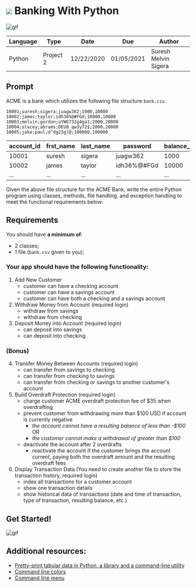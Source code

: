 # ![](https://ga-dash.s3.amazonaws.com/production/assets/logo-9f88ae6c9c3871690e33280fcf557f33.png) Banking With Python

![gif](https://media2.giphy.com/media/y3B74VeWI2QQE/giphy.gif)

| Language | Type          | Date  | Due | Author               |
| -------- | ------------- | ----- | ---- | -------------------- |
| Python   | Project 2 | 12/22/2020 | 01/05/2021| Suresh Melvin Sigera |

## Prompt

ACME is a bank which utilizes the following file structure `bank.csv`.

```text
10001;suresh;sigera;juagw362;1000,10000
10002;james;taylor;idh36%@#FGd;10000,10000
10003;melvin;gordon;uYWE732g4ga1;2000,20000
10004;stacey;abrams;DEU8_qw3y72$;2000,20000
10005;jake;paul;d^dg23g)@;100000,100000
```

| account_id | frst_name | last_name | password | balance_checking | balance_savings|
| -------- | ------------- | ----- | ---- | ---------- |---------- |
| 10001 | suresh | sigera | juagw362 | 1000 | 10000 | 
| 10002 | james | taylor | idh36%@#FGd | 10000 | 10000 |
| ... | ... | ... | ... | ... | ... |

Given the above file structure for the ACME Bank, write the entire Python program using classes, methods, file handling, and exception handling to meet the functional requirements below:

## Requirements

You should have **a minimum of**:

* 2 classes;
* 1 file (`bank.csv` given to you);

### Your app should have the following functionality:
1. Add New Customer
     * customer can have a checking account
     * customer can have a savings account
     * customer can have both a checking and a savings account
2. Withdraw Money from Account (required login)
    * withdraw from savings
    * withdraw from checking
3. Deposit Money into Account (required login)
     * can deposit into savings
     * can deposit into checking
### (Bonus)
4. Transfer Money Between Accounts (required login)
     * can transfer from savings to checking
     * can transfer from checking to savings
     * can transfer from checking or savings to another customer's account
5. Build Overdraft Protection (required login)
     * charge customer ACME overdraft protection fee of $35 when overdrafting
     * prevent customer from withdrawing more than $100 USD if account is currently negative
        * _the account cannot have a resulting balance of less than -$100_
      OR
       * _the customer cannot make a withdrawal of greater than $100_
     * deactivate the account after 2 overdrafts
       * reactivate the account if the customer brings the account current, paying both the overdraft amount and the resulting overdraft fees
6. Display Transaction Data (You need to create another file to store the transaction history, required login)
     * index all transactions for a customer account
     * show one transaction details
     * show historical data of transactions (date and time of transaction, type of transaction, resulting balance, etc.)
## Get Started!

![gif](https://media.giphy.com/media/ADgfsbHcS62Jy/giphy.gif)

## Additional resources:
- [Pretty-print tabular data in Python, a library and a command-line utility](https://pypi.org/project/tabulate/)
- [Command line colors](https://pypi.org/project/termcolor/)
- [Command line menu](https://pypi.org/project/simple-term-menu/)
